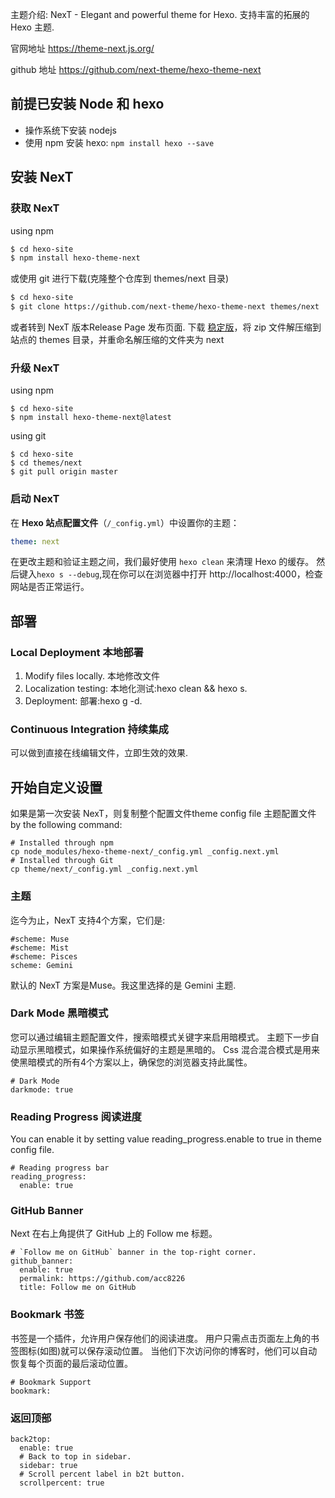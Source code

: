 主题介绍: 
NexT - Elegant and powerful theme for Hexo. 支持丰富的拓展的 Hexo 主题.

官网地址
https://theme-next.js.org/

github 地址
https://github.com/next-theme/hexo-theme-next

## 前提已安装 Node 和 hexo
* 操作系统下安装 nodejs
* 使用 npm 安装 hexo: `npm install hexo --save`

## 安装 NexT

### 获取 NexT
using npm 

```bash
$ cd hexo-site
$ npm install hexo-theme-next
```

或使用 git 进行下载(克隆整个仓库到 themes/next 目录)
```bash
$ cd hexo-site
$ git clone https://github.com/next-theme/hexo-theme-next themes/next
```

或者转到 NexT 版本Release Page 发布页面. 下载 [稳定版](https://github.com/next-theme/hexo-theme-next/releases)，将 zip 文件解压缩到站点的 themes 目录，并重命名解压缩的文件夹为 next

### **升级 NexT**
using npm
```
$ cd hexo-site
$ npm install hexo-theme-next@latest
```

using git
```
$ cd hexo-site
$ cd themes/next
$ git pull origin master
```

### 启动 NexT

在 **Hexo 站点配置文件**（`/_config.yml`）中设置你的主题：

```yml
theme: next
```

在更改主题和验证主题之间，我们最好使用 `hexo clean` 来清理 Hexo 的缓存。
然后键入`hexo s --debug`,现在你可以在浏览器中打开 http://localhost:4000，检查网站是否正常运行。

## 部署

### Local Deployment 本地部署

1. Modify files locally. 本地修改文件
3. Localization testing: 本地化测试:hexo clean && hexo s.
3. Deployment: 部署:hexo g -d.

### Continuous Integration 持续集成

可以做到直接在线编辑文件，立即生效的效果.

## 开始自定义设置

如果是第一次安装 NexT，则复制整个配置文件theme config file 主题配置文件 by the following command:

```
# Installed through npm
cp node_modules/hexo-theme-next/_config.yml _config.next.yml
# Installed through Git
cp theme/next/_config.yml _config.next.yml
```


### 主题
迄今为止，NexT 支持4个方案，它们是:
```
#scheme: Muse
#scheme: Mist
#scheme: Pisces
scheme: Gemini
```

默认的 NexT 方案是Muse。我这里选择的是 Gemini 主题.

### Dark Mode 黑暗模式

您可以通过编辑主题配置文件，搜索暗模式关键字来启用暗模式。 主题下一步自动显示黑暗模式，如果操作系统偏好的主题是黑暗的。 Css 混合混合模式是用来使黑暗模式的所有4个方案以上，确保您的浏览器支持此属性。

```
# Dark Mode
darkmode: true
```

### Reading Progress 阅读进度
You can enable it by setting value reading_progress.enable to true in theme config file.

```
# Reading progress bar
reading_progress:
  enable: true
```

### GitHub Banner
Next 在右上角提供了 GitHub 上的 Follow me 标题。

```
# `Follow me on GitHub` banner in the top-right corner.
github_banner:
  enable: true
  permalink: https://github.com/acc8226
  title: Follow me on GitHub
```

### Bookmark 书签

书签是一个插件，允许用户保存他们的阅读进度。 用户只需点击页面左上角的书签图标(如图)就可以保存滚动位置。 当他们下次访问你的博客时，他们可以自动恢复每个页面的最后滚动位置。

```
# Bookmark Support
bookmark:
```

### 返回顶部
```
back2top:
  enable: true
  # Back to top in sidebar.
  sidebar: true
  # Scroll percent label in b2t button.
  scrollpercent: true
```
